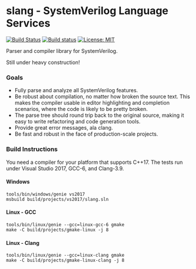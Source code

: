 slang - SystemVerilog Language Services
=======================================
[![Build Status](https://travis-ci.org/MikePopoloski/slang.svg?branch=master)](https://travis-ci.org/MikePopoloski/slang)
[![Build status](https://ci.appveyor.com/api/projects/status/n86l5nuq5nw9on0u/branch/master?svg=true)](https://ci.appveyor.com/project/MikePopoloski/slang/branch/master)
[![License: MIT](https://img.shields.io/badge/License-MIT-yellow.svg)](https://github.com/MikePopoloski/slang/blob/master/LICENSE)

Parser and compiler library for SystemVerilog.

Still under heavy construction!

### Goals

* Fully parse and analyze all SystemVerilog features.
* Be robust about compilation, no matter how broken the source text. This makes the compiler usable in editor highlighting and completion scenarios, where the code is likely to be pretty broken.
* The parse tree should round trip back to the original source, making it easy to write refactoring and code generation tools.
* Provide great error messages, ala clang.
* Be fast and robust in the face of production-scale projects.

### Build Instructions

You need a compiler for your platform that supports C++17. The tests run under Visual Studio 2017, GCC-6, and Clang-3.9.

#### Windows
```
tools/bin/windows/genie vs2017
msbuild build/projects/vs2017/slang.sln
```

#### Linux - GCC
```
tools/bin/linux/genie --gcc=linux-gcc-6 gmake
make -C build/projects/gmake-linux -j 8
```

#### Linux - Clang
```
tools/bin/linux/genie --gcc=linux-clang gmake
make -C build/projects/gmake-linux-clang -j 8
```
